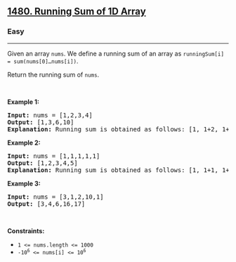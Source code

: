 <h2><a href="https://leetcode.com/problems/running-sum-of-1d-array/">1480. Running Sum of 1D Array</a></h2><h3>Easy</h3><hr><div><p>
  Given an array <code>nums</code>. We define a running sum of an array as <code>runningSum[i] = sum(nums[0]…nums[i])</code>.

  Return the running sum of <code>nums</code>.
</p>
<p>&nbsp;</p>
<p><strong>Example 1:</strong></p>
<pre>
<strong>Input:</strong> nums = [1,2,3,4]
<strong>Output:</strong> [1,3,6,10]
<strong>Explanation:</strong> Running sum is obtained as follows: [1, 1+2, 1+2+3, 1+2+3+4].
</pre>

<p><strong>Example 2:</strong></p>
<pre>
<strong>Input:</strong> nums = [1,1,1,1,1]
<strong>Output:</strong> [1,2,3,4,5]
<strong>Explanation:</strong> Running sum is obtained as follows: [1, 1+1, 1+1+1, 1+1+1+1, 1+1+1+1+1].
</pre>

<p><strong>Example 3:</strong></p>
<pre>
<strong>Input:</strong> nums = [3,1,2,10,1]
<strong>Output:</strong> [3,4,6,16,17]
</pre>

<p>&nbsp;</p>
<p><strong>Constraints:</strong></p>

<ul>
  <li><code>1 &lt;= nums.length &lt;= 1000</code></li>
  <li><code>-10<sup>6</sup> &lt;= nums[i] &lt;= 10<sup>6</sup></code></li>
</ul>
</div>
